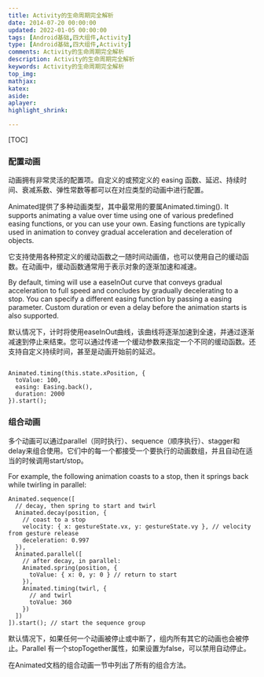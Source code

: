 ```yaml
---
title: Activity的生命周期完全解析
date: 2014-07-20 00:00:00
updated: 2022-01-05 00:00:00
tags: [Android基础,四大组件,Activity]
type: [Android基础,四大组件,Activity]
comments: Activity的生命周期完全解析
description: Activity的生命周期完全解析
keywords: Activity的生命周期完全解析
top_img:
mathjax:
katex:
aside:
aplayer:
highlight_shrink:

---
```


[TOC]



### 配置动画


动画拥有非常灵活的配置项。自定义的或预定义的 easing 函数、延迟、持续时间、衰减系数、弹性常数等都可以在对应类型的动画中进行配置。

Animated提供了多种动画类型，其中最常用的要属Animated.timing(). It supports animating a value over time using one of various predefined easing functions, or you can use your own. Easing functions are typically used in animation to convey gradual acceleration and deceleration of objects.

它支持使用各种预定义的缓动函数之一随时间动画值，也可以使用自己的缓动函数。在动画中，缓动函数通常用于表示对象的逐渐加速和减速。

By default, timing will use a easeInOut curve that conveys gradual acceleration to full speed and concludes by gradually decelerating to a stop. You can specify a different easing function by passing a easing parameter. Custom duration or even a delay before the animation starts is also supported.

默认情况下，计时将使用easeInOut曲线，该曲线将逐渐加速到全速，并通过逐渐减速到停止来结束。您可以通过传递一个缓动参数来指定一个不同的缓动函数。还支持自定义持续时间，甚至是动画开始前的延迟。


```

Animated.timing(this.state.xPosition, {
  toValue: 100,
  easing: Easing.back(),
  duration: 2000
}).start();

```

### 组合动画
多个动画可以通过parallel（同时执行）、sequence（顺序执行）、stagger和delay来组合使用。它们中的每一个都接受一个要执行的动画数组，并且自动在适当的时候调用start/stop。

For example, the following animation coasts to a stop, then it springs back while twirling in parallel:

```
Animated.sequence([
  // decay, then spring to start and twirl
  Animated.decay(position, {
    // coast to a stop
    velocity: { x: gestureState.vx, y: gestureState.vy }, // velocity from gesture release
    deceleration: 0.997
  }),
  Animated.parallel([
    // after decay, in parallel:
    Animated.spring(position, {
      toValue: { x: 0, y: 0 } // return to start
    }),
    Animated.timing(twirl, {
      // and twirl
      toValue: 360
    })
  ])
]).start(); // start the sequence group
```
默认情况下，如果任何一个动画被停止或中断了，组内所有其它的动画也会被停止。Parallel 有一个stopTogether属性，如果设置为false，可以禁用自动停止。

在Animated文档的组合动画一节中列出了所有的组合方法。

